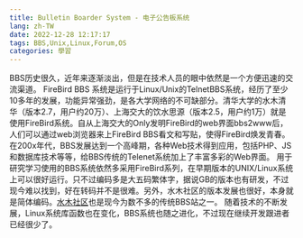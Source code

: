 ```yaml
---
title: Bulletin Boarder System - 电子公告板系统
lang: zh-TW
date: 2022-12-28 12:17:17
tags: BBS,Unix,Linux,Forum,OS
categories: 學習
---
```

BBS历史很久，近年来逐渐淡出，但是在技术人员的眼中依然是一个方便迅速的交流渠道。
FireBird BBS 系统是运行于Linux/Unix的TelnetBBS系统，经历了至少10多年的发展，功能异常强劲，是各大学网络的不可缺部分。清华大学的水木清华（版本2.7，用户约20万）、上海交大的饮水思源（版本2.5，用户约1万）就是使用FireBird系统。自从上海交大的Only发明FireBird的web界面bbs2www后，人们可以通过web浏览器来上FireBird BBS看文和写贴，使得FireBird焕发青春。
在200x年代，BBS发展达到一个高峰期，各种Web技术得到应用，包括PHP、JS和数据库技术等等，给BBS传统的Telenet系统加上了丰富多彩的Web界面。
用于研究学习使用的BBS系统依然多采用FireBird系列，在早期版本的UNIX/Linux系统上可以很好运行。只不过编码多是大五码繁体字，据说GB的版本也有研发，不过现今难以找到，好在转码并不是很难。另外，水木社区的版本发展也很好，本身就是简体编码。[水木社区](www.mysmth.net)也是现今为数不多的传统BBS站之一。
随着技术的不断发展，Linux系统库函数也在变化，BBS系统也随之进化，不过现在继续开发跟进者已经很少了。


